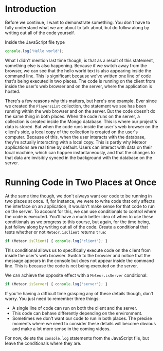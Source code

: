 # Introduction

Before we continue, I want to demonstrate something. You don't have to fully understand what we are about to talk about, but do follow along by writing out all of the code yourself.

Inside the JavaScript file type

```js
console.log('Hello world');
```

What I didn't mention last time though, is that as a result of this statement, something else is also happening. Because if we switch away from the browser, we can see that the hello world text is also appearing inside the command line. This is significant because we've written one line of code that's being executed in two places. The code is running on the client from inside the user's web browser and on the server, where the application is hosted.

There's a few reasons why this matters, but here's one example. Ever since we created the `PlayersList` collection, the statement we see has been running within the web browser and on the server. But the code doesn't do the same thing in both places. When the code runs on the server, a collection is created inside the Mongo database. This is where our project's data is stored. But when the code runs inside the user's web browser on the client's side, a local copy of the collection is created on the user's computer. Because of this, when the user interacts with the database, they're actually interacting with a local copy. This is partly why Meteor applications are real time by default. Users can interact with data on their local machine, which can happen instantaneously, and that the changes to that data are invisibly synced in the background with the database on the server.

# Running Code in Two Places at Once

At the same time though, we don't always want our code to be running in two places at once. If, for instance, we were to write code that only affects the interface on an application, it wouldn't make sense for that code to run on the server. To account for this, we can use conditionals to control where the code is executed. You'll have a much better idea of when to use these conditionals as we progress to this course, but again, for the time being, just follow along by writing out all of the code. Create a conditional that tests whether or not `Meteor.isClient` returns `true`:

```js
if (Meteor.isClient) { console.log('client'); }
```

This conditional allows us to specifically execute code on the client from inside the user's web browser. Switch to the browser and notice that the message appears in the console but does not appear inside the command line. This is because the code is not being executed on the server.

We can achieve the opposite effect with a `Meteor.isServer` conditional:

```js
if (Meteor.isServer) { console.log('server'); }
```

If you're having a difficult time grasping any of these details though, don't worry. You just need to remember three things:

* A single line of code can run on both the client and the server.
* This code can behave differently depending on the environment.
* Sometimes we don't want our code to run in both places. The precise moments where we need to consider these details will become obvious and make a lot more sense in the coming videos.

For now, delete the `console.log` statements from the JavaScript file, but leave the conditionals where they are.